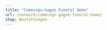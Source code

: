 ```yaml
---
title: "Cummings–Gagne Funeral Home"
url: /norwich/cummings-gagne-funeral-home/
shop: Bestattungen
---
```

